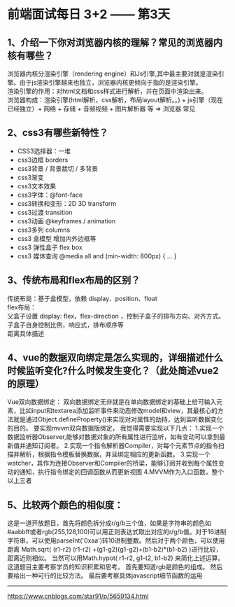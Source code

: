 # 前端面试每日 3+2 —— 第3天
## 1、介绍一下你对浏览器内核的理解？常见的浏览器内核有哪些？
浏览器内核分渲染引擎（rendering engine）和Js引擎,其中最主要对就是渲染引擎。由于js渲染引擎越来也独立，浏览器内核更倾向于指的是渲染引擎。  
渲染引擎的作用：对html文档和css样式进行解析，并在页面中渲染出来。  
浏览器构成：渲染引擎(html解析，css解析，布局layout解析。。) + js引擎（现在已经独立）+ 网络 + 存储 + 音频视频 + 图片解析器 等 => 浏览器 
常见
## 2、css3有哪些新特性？
- CSS3选择器：一堆
- css3边框 borders
- css3背景 / 背景裁切 / 多背景
- css3渐变
- css3文本效果
- css3字体：@font-face
- css3转换和变形：2D 3D transform
- css3过渡 transition
- css3动画 @keyframes /  animation
- css3多列 columns
- css3 盒模型 增加内外边框等
- css3 弹性盒子 flex box
- css3 媒体查询 @media all and (min-width: 800px) { ... }
## 3、传统布局和flex布局的区别？
传统布局：基于盒模型，依赖 display、position、float  
flex布局：  
  父盒子设置 display: flex，flex-direction ，控制子盒子的排布方向、对齐方式。  
  子盒子自身控制比例，响应式，排布顺序等  
距离具体描述
## 4、vue的数据双向绑定是怎么实现的，详细描述什么时候监听变化?什么时候发生变化？（此处简述vue2的原理）
Vue双向数据绑定： 双向数据绑定无非就是在单向数据绑定的基础上给可输入元素，比如input和textarea添加监听事件来动态修改model和view，其最核心的方法就是通过Object.defineProperty()来实现对对属性的劫持，达到监听数据变化的目的。 要实现mvvm双向数据版绑定， 我觉得需要实现以下几点： 1.实现一个数据监听器Observer,能够对数据对象的所有属性进行监听，如有变动可以拿到最新值并通知订阅者。 2.实现一个指令解析器Compiler，对每个元素节点的指令扫描并解析，根据指令模板替换数据，并且绑定相应的更新函数。 3.实现一个watcher，其作为连接Observer和Compiler的桥梁，能够订阅并收到每个属性变动的通知，执行指令绑定的回调函数从而更新视图 4.MVVM作为入口函数，整个以上三者
## 5、比较两个颜色的相似度：
这是一道开放题目，首先将颜色拆分成r/g/b三个值，如果是字符串的颜色如#aabbff或者rgb(255,128,100)可以用正则表达式取出对应的r/g/b值。对于16进制字符串，可以使用parseInt('0xaa')转10进制整数。然后对于两个颜色，可以使用距离 Math.sqrt( (r1-r2) (r1-r2) +(g1-g2)(g1-g2)+(b1-b2)*(b1-b2) )进行比较， 距离近则相似。 当然可以用Math.hypot( r1-r2, g1-t2, b1-b2) 来简化上述运算。 这道题目主要考察学员的知识积累和思考。 首先要知道rgb是颜色的组成。 然后要给出一种可行的比较方法。 最后要考察具体javascript细节函数的运用


---
https://www.cnblogs.com/star91/p/5659134.html